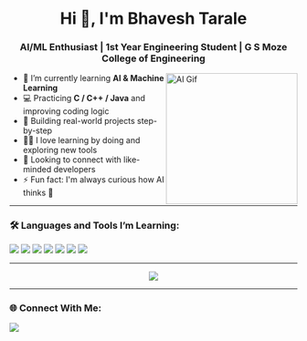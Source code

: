 <h1 align="center">Hi 👋, I'm Bhavesh Tarale</h1>
<h3 align="center">AI/ML Enthusiast | 1st Year Engineering Student | G S Moze College of Engineering</h3>

<img align="right" alt="AI Gif" height="230" src="https://media.giphy.com/media/qgQUggAC3Pfv687qPC/giphy.gif" />

- 🔭 I’m currently learning **AI & Machine Learning**
- 💻 Practicing **C / C++ / Java** and improving coding logic
- 🌱 Building real-world projects step-by-step
- 👨‍💻 I love learning by doing and exploring new tools
- 🤝 Looking to connect with like-minded developers
- ⚡ Fun fact: I'm always curious how AI thinks 🤖

---

### 🛠️ Languages and Tools I’m Learning:
<p align="left">
  <img src="https://img.shields.io/badge/C-00599C?style=for-the-badge&logo=c&logoColor=white"/>
  <img src="https://img.shields.io/badge/C++-00599C?style=for-the-badge&logo=c%2B%2B&logoColor=white"/>
  <img src="https://img.shields.io/badge/Java-ED8B00?style=for-the-badge&logo=java&logoColor=white"/>
  <img src="https://img.shields.io/badge/Python-3776AB?style=for-the-badge&logo=python&logoColor=white"/>
  <img src="https://img.shields.io/badge/HTML-E34F26?style=for-the-badge&logo=html5&logoColor=white"/>
  <img src="https://img.shields.io/badge/CSS-1572B6?style=for-the-badge&logo=css3&logoColor=white"/>
  <img src="https://img.shields.io/badge/GitHub-100000?style=for-the-badge&logo=github&logoColor=white"/>
</p>

---

<p align="center">
  <img src="https://github-readme-stats.vercel.app/api/top-langs/?username=bhavesh576&layout=compact&theme=tokyonight" />
</p>



---

### 🌐 Connect With Me:
<p align="left">
  <a href="https://www.linkedin.com/in/bhavesh-tarale-737aa3314" target="blank"><img align="center" src="https://img.shields.io/badge/LinkedIn-blue?style=for-the-badge&logo=linkedin&logoColor=white" /></a>
</p>
